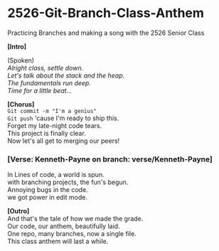 # 2526-Git-Branch-Class-Anthem
Practicing Branches and making a song with the 2526 Senior Class

**[Intro]**

(Spoken)<br>
*Alright class, settle down.*<br>
*Let's talk about the stack and the heap.*<br>
*The fundamentals run deep.*<br>
*Time for a little beat...*<br>

**[Chorus]**<br>
`Git commit -m "I'm a genius"`<br>
`Git push` 'cause I'm ready to ship this.<br>
Forget my late-night code tears.<br>
This project is finally clear.<br>
Now let's all get to merging our peers!

### [Verse: Kenneth-Payne on branch: verse/Kenneth-Payne]<br>
In Lines of code, a world is spun.<br>
with branching projects, the fun's begun.<br>
Annoying bugs in the code.<br>
we got power in edit mode.

**[Outro]**<br>
And that's the tale of how we made the grade.<br>
Our code, our anthem, beautifully laid.<br>
One repo, many branches, now a single file.<br>
This class anthem will last a while.<br>